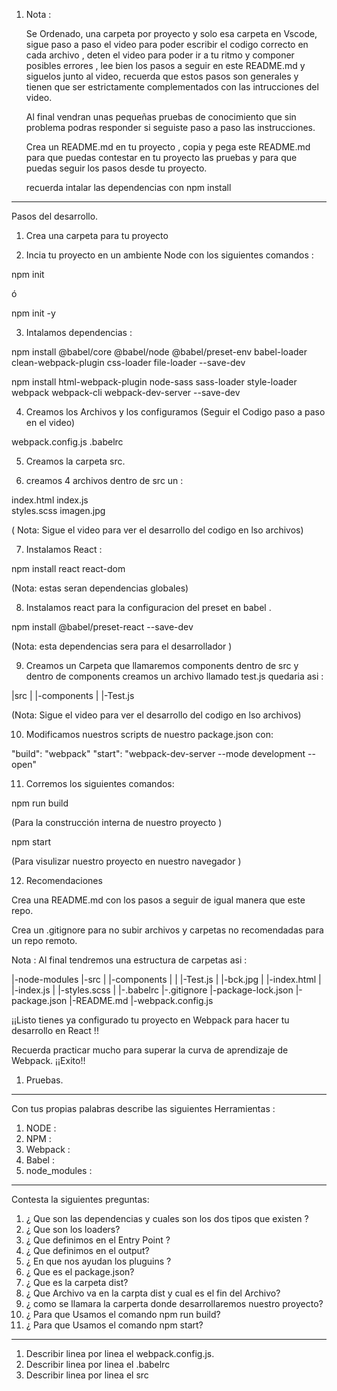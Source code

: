 1. Nota : 
   
   Se Ordenado, una carpeta por proyecto y solo esa carpeta en Vscode, sigue paso a paso el video para poder escribir el codigo correcto en cada archivo , deten el video para poder ir a tu ritmo y componer posibles errores , lee bien los pasos a seguir en este README.md y siguelos junto al video, recuerda que estos pasos son generales y tienen que ser estrictamente complementados con las intrucciones del video.

   Al final vendran unas pequeñas pruebas de conocimiento que sin problema podras responder si seguiste paso a paso las instrucciones.

   Crea un README.md en tu proyecto , copia y pega este README.md para que puedas contestar en tu proyecto las pruebas y para que puedas seguir los pasos desde tu proyecto.
     

     recuerda intalar las dependencias con      npm install

---------------------------------------
Pasos del desarrollo.

1. Crea una carpeta para tu proyecto 

2. Incia tu proyecto en un ambiente Node con los siguientes comandos :   

 npm init 

 ó

 npm init -y 

3. Intalamos dependencias : 

npm install @babel/core @babel/node @babel/preset-env babel-loader clean-webpack-plugin css-loader file-loader --save-dev

npm install html-webpack-plugin node-sass sass-loader style-loader webpack webpack-cli webpack-dev-server --save-dev 

4. Creamos los Archivos y los configuramos (Seguir el Codigo paso a paso en el video)

 webpack.config.js
 .babelrc


5. Creamos la carpeta src.

6. creamos 4 archivos dentro de src un :

 index.html 
 index.js  
 styles.scss
 imagen.jpg

( Nota: Sigue el video para ver el desarrollo del codigo en lso archivos)
 

7. Instalamos React :

npm install react react-dom

(Nota: estas seran dependencias globales)

8. Instalamos react para la configuracion del preset en babel .

npm install @babel/preset-react  --save-dev

(Nota: esta dependencias sera para el desarrollador )


9. Creamos un Carpeta que llamaremos components dentro de src y dentro de components creamos un archivo llamado test.js quedaria asi :

|src
| |-components 
|       |-Test.js 


(Nota: Sigue el video para ver el desarrollo del codigo en lso archivos)


10. Modificamos nuestros scripts de nuestro package.json con:

"build": "webpack"
"start": "webpack-dev-server --mode development --open"

11. Corremos los siguientes comandos:

npm run build   

 (Para la construcción interna de nuestro proyecto )

npm start       

 (Para visulizar nuestro proyecto en nuestro navegador )



12. Recomendaciones 

Crea una README.md con los pasos a seguir de igual manera que este repo.

Crea un .gitignore para no subir archivos y carpetas no recomendadas para un repo remoto. 



Nota : Al final tendremos una estructura de carpetas asi :

|-node-modules
|-src
|   |-components
|   |     |-Test.js
|   |-bck.jpg
|   |-index.html
|   |-index.js
|   |-styles.scss
|
|-.babelrc
|-.gitignore
|-package-lock.json
|-package.json
|-README.md
|-webpack.config.js



¡¡Listo tienes ya configurado tu proyecto en Webpack para hacer tu desarrollo en React !!

Recuerda practicar mucho para superar la curva de aprendizaje de Webpack. ¡¡Exito!!





1. Pruebas.

--------------------------------------------------------------------------

 Con tus propias palabras describe las siguientes Herramientas :

1. NODE :
2. NPM :
3. Webpack :
4. Babel :
5. node_modules :

------------------------------------------------------------------------------

Contesta la siguientes preguntas:

1.  ¿ Que son las dependencias y cuales son los dos tipos que existen ? 
2.  ¿ Que son los loaders? 
3.  ¿ Que definimos en el Entry Point ?
4.  ¿ Que definimos en el output?
5.  ¿ En que nos ayudan los pluguins ?
6.  ¿ Que es el package.json?
7.  ¿ Que es la carpeta dist?
8.  ¿ Que Archivo va en la carpta dist y cual es el fin del Archivo?
9.  ¿ como se llamara la carperta donde desarrollaremos nuestro proyecto?
10. ¿ Para que Usamos el comando npm run build?
11. ¿ Para que Usamos el comando npm start?

--------------------------------------------------------------------------------------



1. Describir linea por linea el webpack.config.js. 
2. Describir linea por linea el .babelrc
3. Describir linea por linea el src
